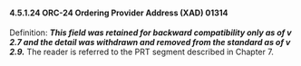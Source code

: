#### 4.5.1.24 ORC-24 Ordering Provider Address (XAD) 01314

Definition: **_This field was retained for backward compatibility only as of v 2.7 and the detail was withdrawn and removed from the standard as of v 2.9._** The reader is referred to the PRT segment described in Chapter 7.
